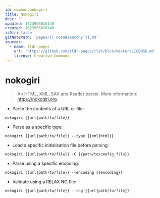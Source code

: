 ```yaml
---
id: common.nokogiri
title: Nokogiri
desc: ''
updated: 1623965016140
created: 1623965016140
isDir: false
gitNotePath: 'pages/{{ noteHiearchy }}.md'
sources:
  - name: tldr-pages
    url: 'https://github.com/tldr-pages/tldr/blob/master/LICENSE.md'
    license: Creative Commons
---
```

# nokogiri

> An HTML, XML, SAX and Reader parser.
> More information: <https://nokogiri.org>.

- Parse the contents of a URL or file:

`nokogiri {{url|path/to/file}}`

- Parse as a specific type:

`nokogiri {{url|path/to/file}} --type {{xml|html}}`

- Load a specific initialisation file before parsing:

`nokogiri {{url|path/to/file}} -C {{path/to/config_file}}`

- Parse using a specific encoding:

`nokogiri {{url|path/to/file}} --encoding {{encoding}}`

- Validate using a RELAX NG file:

`nokogiri {{url|path/to/file}} --rng {{url|path/to/file}}`


